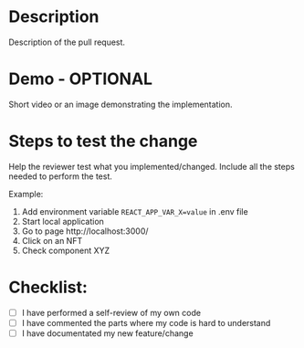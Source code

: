 # Description

Description of the pull request.

# Demo - OPTIONAL

Short video or an image demonstrating the implementation.

# Steps to test the change

Help the reviewer test what you implemented/changed. Include all the steps needed to perform the test.

Example:
1. Add environment variable `REACT_APP_VAR_X=value` in .env file
2. Start local application
3. Go to page http://localhost:3000/
4. Click on an NFT
5. Check component XYZ

# Checklist:

- [ ] I have performed a self-review of my own code
- [ ] I have commented the parts where my code is hard to understand
- [ ] I have documentated my new feature/change
